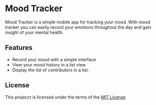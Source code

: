 # Mood Tracker
 Mood Tracker is a simple mobile app for tracking your mood. With mood tracker you can easily record your emotions throughout the day and gain insight of your mental health.
## Features
- Record your mood with a simple interface
- View your mood history in a list view
- Display the list of contributors in a list.

## License
This projecct is licensed under the terms of the [MIT License](License.md)
